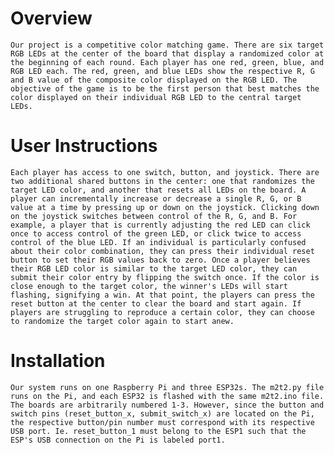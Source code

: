 # Overview
    Our project is a competitive color matching game. There are six target RGB LEDs at the center of the board that display a randomized color at the beginning of each round. Each player has one red, green, blue, and RGB LED each. The red, green, and blue LEDs show the respective R, G and B value of the composite color displayed on the RGB LED. The objective of the game is to be the first person that best matches the color displayed on their individual RGB LED to the central target LEDs. 

# User Instructions
    Each player has access to one switch, button, and joystick. There are two additional shared buttons in the center: one that randomizes the target LED color, and another that resets all LEDs on the board. A player can incrementally increase or decrease a single R, G, or B value at a time by pressing up or down on the joystick. Clicking down on the joystick switches between control of the R, G, and B. For example, a player that is currently adjusting the red LED can click once to access control of the green LED, or click twice to access control of the blue LED. If an individual is particularly confused about their color combination, they can press their individual reset button to set their RGB values back to zero. Once a player believes their RGB LED color is similar to the target LED color, they can submit their color entry by flipping the switch once. If the color is close enough to the target color, the winner's LEDs will start flashing, signifying a win. At that point, the players can press the reset button at the center to clear the board and start again. If players are struggling to reproduce a certain color, they can choose to randomize the target color again to start anew. 

# Installation
    Our system runs on one Raspberry Pi and three ESP32s. The m2t2.py file runs on the Pi, and each ESP32 is flashed with the same m2t2.ino file. The boards are arbitrarily numbered 1-3. However, since the button and switch pins (reset_button_x, submit_switch_x) are located on the Pi, the respective button/pin number must correspond with its respective USB port. Ie. reset_button_1 must belong to the ESP1 such that the ESP's USB connection on the Pi is labeled port1. 